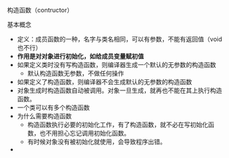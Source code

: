 构造函数（contructor）

基本概念

* 定义：成员函数的一种，名字与类名相同，可以有参数，不能有返回值（void 也不行）
* **作用是对对象进行初始化，如给成员变量赋初值**
* 如果定义类时没有写构造函数，则编译器生成一个默认的无参数的构造函数
  * 默认构造函数无参数，不做任何操作
* 如果定义了构造函数，则编译器不会生成默认的无参数的构造函数
* 对象生成时构造函数自动被调用。对象一旦生成，就再也不能在其上执行构造函数。
* 一个类可以有多个构造函数
* 为什么需要构造函数
  * 构造函数执行必要的初始化工作，有了构造函数，就不必在写初始化函数，也不用担心忘记调用初始化函数。
  * 有时候对象没有被初始化就使用，会导致程序出错。
* 


